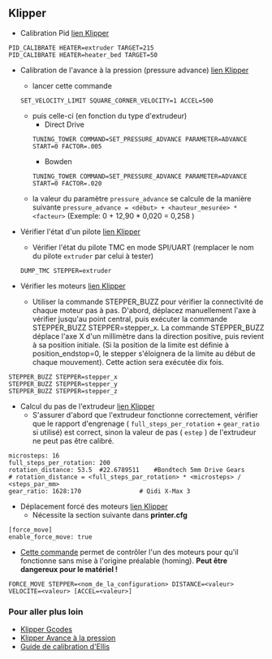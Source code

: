## Klipper

- Calibration Pid [lien Klipper](https://www.klipper3d.org/fr/G-Codes.html#pid_calibrate)
```
PID_CALIBRATE HEATER=extruder TARGET=215
PID_CALIBRATE HEATER=heater_bed TARGET=50
```

- Calibration de l'avance à la pression (pressure advance) [lien Klipper](https://www.klipper3d.org/fr/Pressure_Advance.html#avance-a-la-pression) 
  - lancer cette commande
  ```
  SET_VELOCITY_LIMIT SQUARE_CORNER_VELOCITY=1 ACCEL=500
  ```
  - puis celle-ci (en fonction du type d'extrudeur)
    - Direct Drive
    ```
    TUNING_TOWER COMMAND=SET_PRESSURE_ADVANCE PARAMETER=ADVANCE START=0 FACTOR=.005
    ```  
    - Bowden
    ```
    TUNING_TOWER COMMAND=SET_PRESSURE_ADVANCE PARAMETER=ADVANCE START=0 FACTOR=.020
    ```
  - la valeur du paramètre `pressure_advance` se calcule de la manière suivante `pressure_advance = <début> + <hauteur_mesurée> * <facteur>` (Exemple: 0 + 12,90 * 0,020 = 0,258 ) 

- Vérifier l'état d'un pilote [lien Klipper](https://www.klipper3d.org/fr/TMC_Drivers.html#pilotes-de-moteur-pas-a-pas-tmc)

  - Vérifier l'état du pilote TMC en mode SPI/UART (remplacer le nom du pilote `extruder` par celui à tester)

  ```
  DUMP_TMC STEPPER=extruder
  ```
- Vérifier les moteurs [lien Klipper](https://www.klipper3d.org/fr/Config_checks.html#verifier-les-moteurs-pas-a-pas)
  - Utiliser la commande STEPPER_BUZZ pour vérifier la connectivité de chaque moteur pas à pas. D'abord, déplacez manuellement l'axe à vérifier
 jusqu'au point central, puis exécuter la commande STEPPER_BUZZ STEPPER=stepper_x. La commande STEPPER_BUZZ déplace l'axe X d'un millimètre dans
la direction positive, puis revient à sa position initiale. (Si la position de la limite est définie à position_endstop=0, le stepper s'éloignera
 de la limite au début de chaque mouvement). Cette action sera exécutée dix fois.
```
STEPPER_BUZZ STEPPER=stepper_x
STEPPER_BUZZ STEPPER=stepper_y
STEPPER_BUZZ STEPPER=stepper_z
``` 
- Calcul du pas de l'extrudeur [lien Klipper](https://www.klipper3d.org/fr/Rotation_Distance.html#distance-de-rotation)
  - S'assurer d'abord que l'extrudeur fonctionne correctement, vérifier que le rapport d'engrenage ( `full_steps_per_rotation` + `gear_ratio` si utilisé) est correct,
 sinon la valeur de pas ( `estep` ) de l'extrudeur ne peut pas être calibré.
```
microsteps: 16
full_steps_per_rotation: 200 
rotation_distance: 53.5  #22.6789511	#Bondtech 5mm Drive Gears
# rotation_distance = <full_steps_par_rotation> * <microsteps> / <steps_par_mm>
gear_ratio: 1628:170				# Qidi X-Max 3
```
- Déplacement forcé des moteurs [lien Klipper](https://www.klipper3d.org/fr/G-Codes.html#force_move)
  - Nécessite la section suivante dans **printer.cfg**
```
[force_move]
enable_force_move: true
```
  - [Cette commande](https://www.klipper3d.org/fr/G-Codes.html#force_move_1) permet de contrôler l'un des moteurs pour qu'il fonctionne sans mise à l'origine préalable (homing).
 **Peut être dangereux pour le matériel !**
```
FORCE_MOVE STEPPER=<nom_de_la_configuration> DISTANCE=<valeur> VELOCITE=<valeur> [ACCEL=<valeur>]
```

### Pour aller plus loin

- [Klipper Gcodes](https://www.klipper3d.org/fr/G-Codes.html#g-codes)
- [Klipper Avance à la pression](https://www.klipper3d.org/fr/Pressure_Advance.html#avance-a-la-pression)
- [Guide de calibration d'Ellis](https://ellis3dp.com/Print-Tuning-Guide/)
